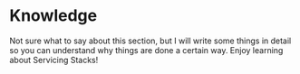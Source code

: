 # Knowledge

Not sure what to say about this section, but I will write some things in detail so you can understand why things are done a certain way. Enjoy learning about Servicing Stacks!

